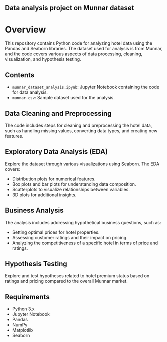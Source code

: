 ## Data analysis project on Munnar dataset

# Overview

This repository contains Python code for analyzing hotel data using the Pandas and Seaborn libraries. The dataset used for analysis is from Munnar, and the code covers various aspects of data processing, cleaning, visualization, and hypothesis testing.

## Contents

- `munnar_dataset_analysis.ipynb`: Jupyter Notebook containing the code for data analysis.
- `munnar.csv`: Sample dataset used for the analysis.

## Data Cleaning and Preprocessing

The code includes steps for cleaning and preprocessing the hotel data, such as handling missing values, converting data types, and creating new features.

## Exploratory Data Analysis (EDA)

Explore the dataset through various visualizations using Seaborn. The EDA covers:

- Distribution plots for numerical features.
- Box plots and bar plots for understanding data composition.
- Scatterplots to visualize relationships between variables.
- 3D plots for additional insights.

## Business Analysis

The analysis includes addressing hypothetical business questions, such as:

- Setting optimal prices for hotel properties.
- Assessing customer ratings and their impact on pricing.
- Analyzing the competitiveness of a specific hotel in terms of price and ratings.

## Hypothesis Testing

Explore and test hypotheses related to hotel premium status based on ratings and pricing compared to the overall Munnar market.

## Requirements

- Python 3.x
- Jupyter Notebook
- Pandas
- NumPy
- Matplotlib
- Seaborn
